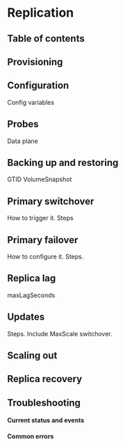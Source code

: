 # Replication

## Table of contents
<!-- toc -->
<!-- /toc -->

## Provisioning

## Configuration

Config variables

## Probes

Data plane

## Backing up and restoring

GTID
VolumeSnapshot

## Primary switchover

How to trigger it. Steps

## Primary failover

How to configure it. Steps.

## Replica lag

maxLagSeconds

## Updates

Steps. Include MaxScale switchover.

## Scaling out

## Replica recovery

## Troubleshooting

#### Current status and events

#### Common errors